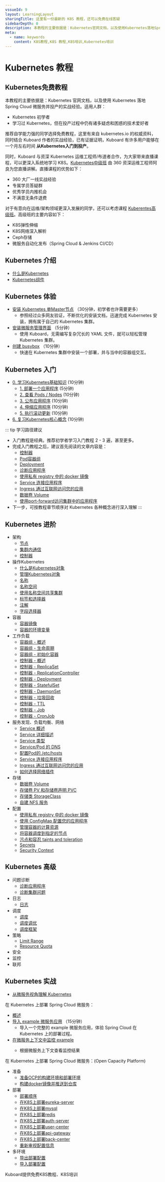 ```yaml
---
vssueId: 9
layout: LearningLayout
sharingTitle: 这里有一份最新的 K8S 教程，还可以免费在线答疑
sidebarDepth: 0
description: 本教程的主要依据是：Kubernetes官网文档，以及使用Kubernetes落地SpringCloud微服务并投产的实战经验，在线答疑。适用人群_ Kubernetes 初学者_学习过 Kubernetes，但在投产过程中仍有诸多疑虑和困惑的技术爱好者
meta:
  - name: keywords
    content: K8S教程,K8S 教程,K8S培训,Kubernetes培训
---
```


# Kubernetes 教程

<div class="row">
  <div class="col-md-4">
    <a href="#kubernetes免费教程">
      <FancyImage src="/images/courses/free.png" title="免费教程" description="权威资料" alt="K8S培训_免费教程" type="Rolling"/>
    </a>
  </div>
  <div class="col-md-4">
    <a href="https://kubetrain.cn/?from=learning" target="_blank">
      <FancyImage src="/images/courses/intermediate.png" title="K8S高薪培训" description="360讲师授课" alt="K8S培训_高薪培训" type="Cross"/>
    </a>
  </div>
  <div class="col-md-4">
    <a href="https://kubetrain.cn/advanced.html?from=learning" target="_blank">
      <FancyImage src="/images/courses/advanced.png" title="K8S高级班" description="360讲师授课" alt="K8S培训_高薪培训" type="Rectangle"/>
    </a>
  </div>
</div>



## Kubernetes免费教程

本教程的主要依据是：Kubernetes 官网文档，以及使用 Kubernetes 落地 Spring Cloud 微服务并投产的实战经验。适用人群：
* Kubernetes 初学者
* 学习过 Kubernetes，但在投产过程中仍有诸多疑虑和困惑的技术爱好者

推荐自学能力强的同学选择免费教程，这里有来自 kubernetes.io 的权威资料，同时结合 Kuboard 作者的实战经验，已有证据证明，Kuboard 有许多用户能够在一个月左右时间 **从Kubernetes入门到投产**。

同时，Kuboard 与资深 Kubernetes 运维工程师/布道者合作，为大家带来直播课程，可以更深入系统地学习 K8S。[Kubernetes中级班](https://kubetrain.cn/?from=learning-free) 由 360 资深运维工程师阿良为您直播讲解。直播课程的优势如下：
* 360 大厂一线实战经验
* 专属学员答疑群
* 优秀学员内推机会
* 不满意无条件退费

对于有意向在运维/架构领域更深入发展的同学，还可以考虑课程 [Kuberentes高级班](https://kubetrain.cn/?from=learning-free)。高级班的主要内容如下：
* K8S弹性伸缩
* K8S网络深入解析
* Ceph存储
* 微服务自动化发布（Spring Cloud & Jenkins CI/CD）


<!-- <div style="background-color: #0063dc;">
  <div style="max-width: 363px; margin: auto;">
    <img src="/images/logo-main.png" style="background-color: #0063dc; max-width: 100%;" alt="Kubernetes管理界面：Kuboard Logo"/>
  </div>
</div> -->

## **Kubernetes 介绍**

  * [什么是Kubernetes](/learning/k8s-bg/what-is-k8s.html)
  * [Kubernetes组件](/learning/k8s-bg/component.html)

## **Kubernetes 体验**
  * [安装 Kubernetes 单Master节点](/install/install-k8s.html) （30分钟，初学者也许需要更多）
    * 参照经过众多网友验证，不断优化的安装文档，迅速完成 Kubernetes 安装，拥有属于自己的 Kubernetes 集群。
  * [安装微服务管理界面](/install/install-dashboard.html) （5分钟）
    * 使用 Kuboard，无需编写复杂冗长的 YAML 文件，就可以轻松管理 Kubernetes 集群。
  * [创建 busybox](/guide/example/busybox.html) （10分钟）
    * 快速在 Kubernetes 集群中安装一个部署，并与当中的容器组交互。


## **Kubernetes 入门**
  * [0. 学习Kubernetes基础知识](/learning/k8s-basics/kubernetes-basics.html) (10分钟)
    * [1. 部署一个应用程序](/learning/k8s-basics/deploy-app.html) (5分钟)
    * [2. 查看 Pods / Nodes](/learning/k8s-basics/explore.html) (10分钟)
    * [3. 公布应用程序](/learning/k8s-basics/expose.html) (10分钟)
    * [4. 伸缩应用程序](/learning/k8s-basics/scale.html) (10分钟)
    * [5. 执行滚动更新](/learning/k8s-basics/update.html) (10分钟)
  * [6. 复习Kubernetes核心概念](/learning/k8s-basics/k8s-core-concepts.html) (10分钟)

<div data-aos="fade-up">

  ::: tip 学习路径建议
  * 入门教程是经典。推荐初学者学习入门教程 2 - 3 遍，甚至更多。
  * 完成入门教程之后，建议首先阅读的文章内容是：
    * [控制器](/learning/k8s-bg/architecture/controller.html)
    * [Pod容器组](/learning/k8s-intermediate/workload/pod.html)
    * [Deployment](/learning/k8s-intermediate/workload/wl-deployment/)
    * [诊断应用程序](/learning/k8s-advanced/ts/application.html)
    * [使用私有 registry 中的 docker 镜像](/learning/k8s-intermediate/private-registry.html)
    * [Service 连接应用程序](/learning/k8s-intermediate/service/connecting.html)
    * [Ingress 通过互联网访问您的应用](/learning/k8s-intermediate/service/ingress.html)
    * [数据卷 Volume](/learning/k8s-intermediate/persistent/volume.html)
    * [使用port-forward访问集群中的应用程序](/learning/k8s-practice/access/port-forward.html)
  * 下一步，可按教程章节顺序对 Kubernetes 各种概念进行深入理解
  :::

</div>

## **Kubernetes 进阶**
  * 架构
    * [节点](/learning/k8s-bg/architecture/nodes.html)
    * [集群内通信](/learning/k8s-bg/architecture/com.html)
    * [控制器](/learning/k8s-bg/architecture/controller.html)
  * 操作Kubernetes
    * [什么是Kubernetes对象](/learning/k8s-intermediate/obj/k8s-object.html)
    * [管理Kubernetes对象](/learning/k8s-intermediate/obj/manage.html)
    * [名称](/learning/k8s-intermediate/obj/names.html)
    * [名称空间](/learning/k8s-intermediate/obj/namespaces.html)
    * [使用名称空间共享集群](/learning/k8s-intermediate/obj/namespace-op.html)
    * [标签和选择器](/learning/k8s-intermediate/obj/labels.html)
    * [注解](/learning/k8s-intermediate/obj/annotations.html)
    * [字段选择器](/learning/k8s-intermediate/obj/field.html)
  * 容器
    * [容器镜像](/learning/k8s-intermediate/container/images.html)
    * [容器的环境变量](/learning/k8s-intermediate/container/env.html)
  * 工作负载
    * [容器组 - 概述](/learning/k8s-intermediate/workload/pod.html)
    * [容器组 - 生命周期](/learning/k8s-intermediate/workload/pod-lifecycle.html)
    * [容器组 - 初始化容器](/learning/k8s-intermediate/workload/init-container.html)
    * [控制器 - 概述](/learning/k8s-intermediate/workload/workload.html)
    * [控制器 - ReplicaSet](/learning/k8s-intermediate/workload/wl-replicaset/)
    * [控制器 - ReplicationController](/learning/k8s-intermediate/workload/wl-replication-con/)
    * [控制器 - Deployment](/learning/k8s-intermediate/workload/wl-deployment/)
    * [控制器 - StatefulSet](/learning/k8s-intermediate/workload/wl-statefulset/)
    * [控制器 - DaemonSet](/learning/k8s-intermediate/workload/wl-daemonset/)
    * [控制器 - 垃圾回收](/learning/k8s-intermediate/workload/gc)
    * [控制器 - TTL](/learning/k8s-intermediate/workload/wl-ttl/)
    * [控制器 - Job](/learning/k8s-intermediate/workload/wl-job/)
    * [控制器 - CronJob](/learning/k8s-intermediate/workload/wl-cronjob/)
  * 服务发现、负载均衡、网络
    * [Service 概述](/learning/k8s-intermediate/service/service.html)
    * [Service 详细描述](/learning/k8s-intermediate/service/service-details.html)
    * [Service 类型](/learning/k8s-intermediate/service/service-types.html)
    * [Service/Pod 的 DNS](/learning/k8s-intermediate/service/dns.html)
    * [配置Pod的 /etc/hosts](/learning/k8s-intermediate/service/host-alias.html)
    * [Service 连接应用程序](/learning/k8s-intermediate/service/connecting.html)
    * [Ingress 通过互联网访问您的应用](/learning/k8s-intermediate/service/ingress.html)
    * [如何选择网络插件](/learning/k8s-intermediate/service/cni.html)
  * 存储
    * [数据卷 Volume](/learning/k8s-intermediate/persistent/volume.html)
    * [存储卷 PV 和存储卷声明 PVC](/learning/k8s-intermediate/persistent/pv.html)
    * [存储类 StorageClass](/learning/k8s-intermediate/persistent/storage-class.html)
    * [自建 NFS 服务](/learning/k8s-intermediate/persistent/nfs.html)
  * 配置
    * [使用私有 registry 中的 docker 镜像](/learning/k8s-intermediate/private-registry.html)
    * [使用 ConfigMap 配置您的应用程序](/learning/k8s-intermediate/config/config-map.html)
    * [管理容器的计算资源](/learning/k8s-intermediate/config/computing-resource.html)
    * [将容器调度到指定的节点](/learning/k8s-intermediate/config/assign-pod-node.html)
    * [污点和容忍 taints and toleration](/learning/k8s-intermediate/config/taints-toleration/)
    * [Secrets](/learning/k8s-intermediate/config/secrets/)
    * [Security Context](/learning/k8s-intermediate/config/sec-ctx/)

## **Kubernetes 高级**

  * 问题诊断
    * [诊断应用程序](/learning/k8s-advanced/ts/application.html)
    * [诊断集群问题](/learning/k8s-advanced/ts/cluster.html)
  * 日志
    * [日志](/learning/k8s-advanced/logs/)
  * 调度
    * [调度](/learning/k8s-advanced/schedule/)
    * [调度调优](/learning/k8s-advanced/schedule/tuning.html)
    * [调度框架](/learning/k8s-advanced/schedule/framework.html)
  * 策略
    * [Limit Range](/learning/k8s-advanced/policy/lr.html)
    * [Resource Quota](/learning/k8s-advanced/policy/rq.html)
  * 安全
  * 监控
  * 联邦

## **Kubernetes 实战**

* [从微服务视角理解 Kubernetes](/learning/k8s-practice/micro-service/kuboard-view-of-k8s.html)

在 Kubernetes 上部署 Spring Cloud 微服务：

* [概述](/learning/k8s-practice/spring-cloud/)
* [导入 example 微服务应用](/guide/example/import.html) （15分钟）
  * 导入一个完整的 example 微服务应用，体验 Spring Cloud 在 Kubernetes 上的部署过程。
* [在微服务上下文中监控 example](example/monitor.html) <Badge text="alpha" type="warn"/>
  * 根据微服务上下文查看监控结果

在 Kubernetes 上部署 Spring Cloud 微服务：(Open Capacity Platform)

* 准备
  * [准备OCP的构建环境和部署环境](/learning/k8s-practice/ocp/prepare.html)
  * [构建docker镜像并推送到仓库](/learning/k8s-practice/ocp/build.html)
* 部署
  * [部署顺序](/learning/k8s-practice/ocp/sequence.html)
  * [在K8S上部署eureka-server](/learning/k8s-practice/ocp/eureka-server.html)
  * [在K8S上部署mysql](/learning/k8s-practice/ocp/mysql.html)
  * [在K8S上部署redis](/learning/k8s-practice/ocp/redis.html)
  * [在K8S上部署auth-server](/learning/k8s-practice/ocp/auth-server.html)
  * [在K8S上部署user-center](/learning/k8s-practice/ocp/user-center.html)
  * [在K8S上部署api-gateway](/learning/k8s-practice/ocp/api-gateway.html)
  * [在K8S上部署back-center](/learning/k8s-practice/ocp/back-center.html)
  * [重新审视配置信息](/learning/k8s-practice/ocp/review.html)
* 多环境
  * [导出部署配置](/learning/k8s-practice/ocp/export.html)
  * [导入部署配置](/learning/k8s-practice/ocp/import.html)

Kuboard提供免费K8S教程、K8S培训
